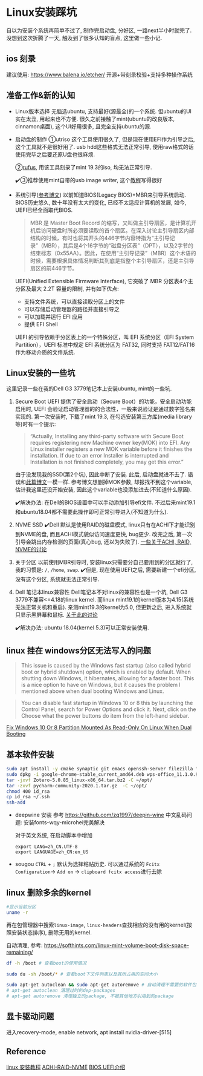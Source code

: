 # Linux安装踩坑
自以为安装个系统再简单不过了, 制作完启动盘, 分好区, 一路next半小时就完了. 没想到这次折腾了一天, 触及到了很多认知的盲点, 这里做一些小记.


## ios 刻录
建议使用: https://www.balena.io/etcher/ 开源+带刻录校验+支持多种操作系统

## 准备工作&新的认知
* Linux版本选择
    无脑选ubuntu, 支持最好(源最全)的一个系统. 但ubuntu的UI实在太丑, 用起来也不方便. 很久之前接触了mint(ubuntu的改良版本, cinnamon桌面), 这个UI好用很多, 且完全支持ubuntu的源.

* 启动盘的制作
    ①utriso 这个工具使用很久了, 但是现在使用EFI作为引导之后, 这个工具就不是很好用了. usb hdd这些格式无法正常引导, 使用raw格式的话使用完毕之后要还原U盘也很麻烦.
    
    ②[rufus](https://rufus.ie/), 用该工具刻录了mint 19.3的iso, 均无法正常引导.
    
    ✔️③推荐使用mint自带的usb image writer, 这个[教程](https://linuxmint-installation-guide.readthedocs.io/zh_CN/latest/burn.html)写得很好

* 系统引导([参考博文](https://blog.nanpuyue.com/2017/037.html))
    以前知道BIOS(Legacy BIOS)+MBR来引导系统启动. BIOS历史悠久, 数十年没有太大的变化, 已经不太适应计算机的发展, 如今, UEFI已经全面取代BIOS.
    > MBR 是 Master Boot Record 的缩写，又叫做主引导扇区，是计算机开机后访问硬盘时所必须要读取的首个扇区。在深入讨论主引导扇区内部结构的时候，有时也将其开头的446字节内容特指为“主引导记录”（MBR），其后是4个16字节的“磁盘分区表”（DPT），以及2字节的结束标志（0x55AA）。因此，在使用“主引导记录”（MBR）这个术语的时候，需要根据具体情况判断其到底是指整个主引导扇区，还是主引导扇区的前446字节。

    UEFI(Unified Extensible Firmware Interface), 它突破了 MBR 分区表4个主分区及最大 2.2T 容量的限制, 并有如下优点:
    * 支持文件系统，可以直接读取分区上的文件
    * 可以存储启动管理器的路径并直接引导之
    * 可以加载并运行 EFI 应用
    * 提供 EFI Shell
    
    UEFI 的引导依赖于分区表上的一个特殊分区，叫 EFI 系统分区（EFI System Partition），UEFI 标准中规定 EFI 系统分区为 FAT32, 同时支持 FAT12/FAT16 作为移动介质的文件系统.

## Linux安装的一些坑
这里记录一些在我的Dell G3 3779笔记本上安装ubuntu, mint的一些坑.
1. Secure Boot
    UEFI 提供了安全启动（Secure Boot）的功能，安全启动功能启用时, UEFI 会验证启动管理器的的合法性，一般来说验证是通过数字签名来实现的.
    第一次安装时, 下载了mint 19.3, 在勾选安装第三方库(media library等)时有一个提示:
    >“Actually, Installing any third-party software with Secure Boot requires registering new Machine owner key(MOK) into EFI. Any Linux installer registers a new MOK variable before it finishes the installation. If due to an error Installer is interrupted and Installation is not finished completely, you may get this error.”

    由于没发现我的SSD(第2个坑), 因此中断了安装. 此后, 启动盘就进不去了. 错误和[此篇博文](https://smarttechnicalworld.com/cant-install-ubuntu-efibootmmx64-efi-not-found/)一模一样. 参考博文想删掉MOK参数, 却报找不到这个variable, 估计我这里还没开始安装, 因此这个variable也没添加进去(不知道什么原因).

    ✔️解决办法: 在Dell的BIOS设置中可以手动添加引导efi文件. 不过后来mint19.1和ubuntu18.04都不需要此操作即可正常引导进入(不知道为什么).
2. NVME SSD
✔️Dell 默认是使用RAID的磁盘模式, linux只有在ACHI下才能识别到NVME的盘, 而且ACHI模式貌似访问速度更快, bug更少. 改完之后, 第一次引导会跳出内存检测的页面(真心bug, 还以为失败了).
[一些关于ACHI, RAID, NVME的讨论](https://www.v2ex.com/t/534791)

3. 关于分区
    以前使用MBR引导时, 安装linux只需要分自己要用到的分区就行了, 我的习惯是: `/`, `/home`, `swap`.
    ✔️但是, 现在使用UEFI之后, 需要新建一个efi分区, 没有这个分区, 系统就无法正常引导.

4. Dell 笔记本linux兼容性
    Dell笔记本不对linux的兼容性也是一个坑, Dell G3 3779不兼容<=4.18的linux kernel. 而linux mint19.1的kernel版本为4.15(系统无法正常关机和重启). 亲测mint19.3的kernel为5.0, 但更新之后, 进入系统就只显示黑屏幕和鼠标. [关于此的讨论](https://www.dell.com/community/Linux-General/G3-17-3779-Ubuntu-18-04-LTS/td-p/6106352)
    
    ✔️解决办法: ubuntu 18.04(kernel 5.3)可以正常安装使用.

## linux 挂在 windows分区无法写入的问题
> This issue is caused by the Windows fast startup (also called hybrid boot or hybrid shutdown) option, which is enabled by default. When shutting down Windows, it hibernates, allowing for a faster boot. This is a nice option to have on Windows, but it causes the problem I mentioned above when dual booting Windows and Linux.

> You can disable fast startup in Windows 10 or 8 this by launching the Control Panel, search for Power Options and click it. Next, click on the Choose what the power buttons do item from the left-hand sidebar.

[Fix Windows 10 Or 8 Partition Mounted As Read-Only On Linux When Dual Booting](https://www.linuxuprising.com/2019/01/fix-windows-10-or-8-partition-mounted.html)

## 基本软件安装

```bash
sudo apt install -y cmake synaptic git emacs openssh-server filezilla fcitx foxit-reader
sudo dpkg -i google-chrome-stable_current_amd64.deb wps-office_11.1.0.9505_amd64.deb 
tar -jxvf Zotero-5.0.85_linux-x86_64.tar.bz2 -C ~/opt/
tar -zxvf pycharm-community-2020.1.tar.gz  -C ~/opt/
chmod 400 id_rsa
cp id_rsa ~/.ssh
ssh-add
```

* deepwine 安装
    参考 https://github.com/zq1997/deepin-wine
    中文乱码问题: 安装fonts-wqy-microhei完美解决

    对于英文系统, 在启动脚本中增加
    ```
    export LANG=zh_CN.UTF-8
    export LANGUAGE=zh_CN:en_US
    ```

* sougou
    `CTRL` + `;` 默认为选择粘贴历史. 可以通过系统的 `Fcitx Configuration`-> `Add on` -> `clipboard fcitx access`进行去除


## linux 删除多余的kernel

```bash
#显示当前分区
uname -r
```

再在包管理器中搜索`linux-image`, `linux-headers`查找相应的没有用的kernel(按照安装状态排序), 删除无用的kernel.

自动清理, 参考: https://softhints.com/linux-mint-volume-boot-disk-space-remaining/
```bash
df -h /boot # 查看boot的使用情况

sudo du -sh /boot/* # 查看boot下文件列表以及其所占用的空间大小

sudo apt-get autoclean && sudo apt-get autoremove # 自动清理不需要的软件包
# apt-get autoclean 清理过时的dep-packages
# apt-get autoremove 清理独立的package, 不被其他地方引用到的package
```

## 显卡驱动问题
进入recovery-mode, enable network, apt install nvidia-driver-[515]

## Reference
[linux 安装教程](https://linuxmint-installation-guide.readthedocs.io/zh_CN/latest/burn.html)
[ACHI-RAID-NVME](https://www.v2ex.com/t/534791)
[BIOS UEFI介绍](https://blog.nanpuyue.com/2017/037.html)
